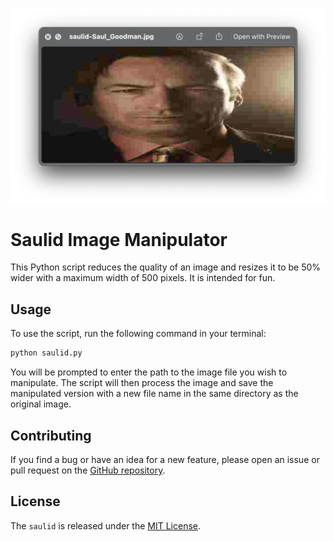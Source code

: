 ![saulid](https://github.com/vorniches/saulid/blob/master/saulid.png?raw=true)

# Saulid Image Manipulator

This Python script reduces the quality of an image and resizes it to be 50% wider with a maximum width of 500 pixels. It is intended for fun.

## Usage

To use the script, run the following command in your terminal:

```bash
python saulid.py
```

You will be prompted to enter the path to the image file you wish to manipulate. The script will then process the image and save the manipulated version with a new file name in the same directory as the original image.

## Contributing

If you find a bug or have an idea for a new feature, please open an issue or pull request on the [GitHub repository](https://github.com/vorniches/saulid).

## License

The `saulid` is released under the [MIT License](https://opensource.org/licenses/MIT).